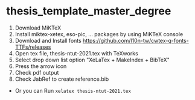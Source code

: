 # thesis_template_master_degree

1. Download MiKTeX
2. Install miktex-xetex, eso-pic, ... packages by using MiKTeX console
3. Download and Install fonts https://github.com/l10n-tw/cwtex-q-fonts-TTFs/releases
4. Open tex file, thesis-ntut-2021.tex with TeXworks
5. Select drop down list option "XeLaTex + MakeIndex + BibTeX"
6. Press the arrow icon
7. Check pdf output
8. Check JabRef to create reference.bib

- Or you can Run ```xelatex thesis-ntut-2021.tex```
